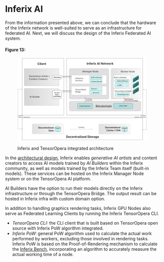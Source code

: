 # Inferix AI

From the information presented above, we can conclude that the hardware of the Inferix network is well-suited to serve as an infrastructure for federated AI. Next, we will discuss the design of the Inferix Federated AI system.

#### Figure 13: <a id="fig_inferix_tensoropera_integrated_architecture"></a>
<figure><img src="../../.gitbook/assets/inferix-decentralized-fed-ai-architecture.svg" alt=""><figcaption><p>Inferix and TensorOpera integrated architecture</p></figcaption></figure>

In the [architectural design](#fig_inferix_tensoropera_integrated_architecture), Inferix enables _generative AI artists_ and content creators to access AI models trained by _AI Builders_ within the Inferix community, as well as models trained by the Inferix Team itself (built-in models). These services can be hosted on the Inferix Manager Node system or on the TensorOpera AI platform.

AI Builders have the option to run their models directly on the Inferix infrastructure or through the TensorOpera Bridge. The output result can be hosted in Inferix infra with custom domain option.

In addition to handling graphics rendering tasks, Inferix GPU Nodes also serve as Federated Learning Clients by running the Inferix TensorOpera CLI.

* _TensorOpera CLI:_ the CLI client that is built based on TensorOpera open source with Inferix PoW algorithm integrated.
* _Inferix PoW:_ general PoW algorithm used to calculate the actual work performed by workers, excluding those involved in rendering tasks. Inferix PoW is based on the Proof-of-Rendering mechanism to calculate the [Inferix Bench](/inferix-whitepaper/economic-model/inferix-bench-and-ibme/ib-and-ibm.md), incorporating an algorithm to accurately measure the actual working time of a node.
